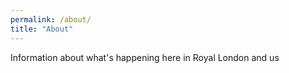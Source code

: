 ```yaml
---
permalink: /about/
title: "About"
---
```



Information about what's happening here in Royal London and us